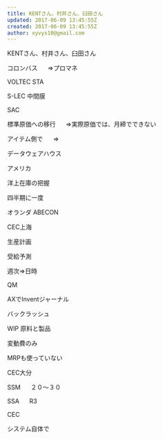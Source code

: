 ```yaml
---
title: KENTさん、村井さん、臼田さん
updated: 2017-06-09 13:45:55Z
created: 2017-06-09 13:45:55Z
author: xyvyx10@gmail.com
---
```


KENTさん、村井さん、臼田さん

コロンバス
     ⇒プロマネ

VOLTEC
STA

S-LEC 中間膜

SAC

標準原価への移行
     ⇒実際原価では、月締でできない

アイテム側で
     ⇒

データウェアハウス

アメリカ

洋上在庫の把握

四半期に一度

オランダ
ABECON

CEC上海

生産計画

受給予測

週次⇒日時

QM

AXでInventジャーナル

バックラッシュ

WIP
原料と製品

変動費のみ

MRPも使っていない

CEC大分

SSM
     ２０～３０

SSA
     R3

CEC

システム自体で